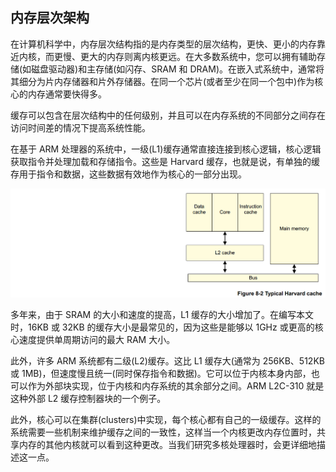 ## 内存层次架构

在计算机科学中，内存层次结构指的是内存类型的层次结构，更快、更小的内存靠近内核，而更慢、更大的内存则离内核更远。在大多数系统中，您可以拥有辅助存储(如磁盘驱动器)和主存储(如闪存、SRAM 和 DRAM)。在嵌入式系统中，通常将其细分为片内存储器和片外存储器。在同一个芯片(或者至少在同一个包中)作为核心的内存通常要快得多。

缓存可以包含在层次结构中的任何级别，并且可以在内存系统的不同部分之间存在访问时间差的情况下提高系统性能。

在基于 ARM 处理器的系统中，一级(L1)缓存通常直接连接到核心逻辑，核心逻辑获取指令并处理加载和存储指令。这些是 Harvard 缓存，也就是说，有单独的缓存用于指令和数据，这些数据有效地作为核心的一部分出现。

![](/assets/figure8-2.png)

多年来，由于 SRAM 的大小和速度的提高，L1 缓存的大小增加了。在编写本文时，16KB 或 32KB 的缓存大小是最常见的，因为这些是能够以 1GHz 或更高的核心速度提供单周期访问的最大 RAM 大小。

此外，许多 ARM 系统都有二级(L2)缓存。这比 L1 缓存大(通常为 256KB、512KB 或 1MB)，但速度慢且统一(同时保存指令和数据)。它可以位于内核本身内部，也可以作为外部块实现，位于内核和内存系统的其余部分之间。ARM L2C-310 就是这种外部 L2 缓存控制器块的一个例子。

此外，核心可以在集群(clusters)中实现，每个核心都有自己的一级缓存。这样的系统需要一些机制来维护缓存之间的一致性，这样当一个内核更改内存位置时，共享内存的其他内核就可以看到这种更改。当我们研究多核处理器时，会更详细地描述这一点。

